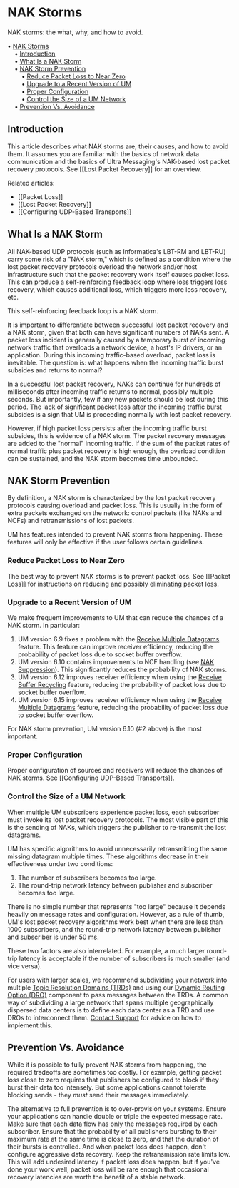 # NAK Storms

NAK storms: the what, why, and how to avoid.

<!-- mdtoc-start -->
&bull; [NAK Storms](#nak-storms)  
&nbsp;&nbsp;&nbsp;&nbsp;&bull; [Introduction](#introduction)  
&nbsp;&nbsp;&nbsp;&nbsp;&bull; [What Is a NAK Storm](#what-is-a-nak-storm)  
&nbsp;&nbsp;&nbsp;&nbsp;&bull; [NAK Storm Prevention](#nak-storm-prevention)  
&nbsp;&nbsp;&nbsp;&nbsp;&nbsp;&nbsp;&nbsp;&nbsp;&bull; [Reduce Packet Loss to Near Zero](#reduce-packet-loss-to-near-zero)  
&nbsp;&nbsp;&nbsp;&nbsp;&nbsp;&nbsp;&nbsp;&nbsp;&bull; [Upgrade to a Recent Version of UM](#upgrade-to-a-recent-version-of-um)  
&nbsp;&nbsp;&nbsp;&nbsp;&nbsp;&nbsp;&nbsp;&nbsp;&bull; [Proper Configuration](#proper-configuration)  
&nbsp;&nbsp;&nbsp;&nbsp;&nbsp;&nbsp;&nbsp;&nbsp;&bull; [Control the Size of a UM Network](#control-the-size-of-a-um-network)  
&nbsp;&nbsp;&nbsp;&nbsp;&bull; [Prevention Vs. Avoidance](#prevention-vs-avoidance)  
<!-- TOC created by './mdtoc.pl kb/nak-storms.md' (see https://github.com/fordsfords/mdtoc) -->
<!-- mdtoc-end -->


## Introduction

This article describes what NAK storms are, their causes, and how
to avoid them.
It assumes you are familiar with
the basics of network data communication
and the basics of Ultra Messaging's NAK-based lost packet recovery protocols.
See [[Lost Packet Recovery]] for an overview.

Related articles:
* [[Packet Loss]]
* [[Lost Packet Recovery]]
* [[Configuring UDP-Based Transports]]

## What Is a NAK Storm

All NAK-based UDP protocols (such as Informatica's LBT-RM and LBT-RU) carry some risk of
a "NAK storm," which is defined as a condition where the lost packet recovery protocols
overload the network and/or host infrastructure such that the packet recovery work itself
causes packet loss. This can produce a self-reinforcing feedback loop where loss triggers
loss recovery, which causes additional loss, which triggers more loss recovery, etc.

This self-reinforcing feedback loop is a NAK storm.

It is important to differentiate between successful lost packet recovery and a NAK storm,
given that both can have significant numbers of NAKs sent.
A packet loss incident is generally caused by a temporary burst of incoming network traffic that
overloads a network device, a host's IP drivers, or an application.
During this incoming traffic-based overload, packet loss is inevitable.
The question is: what happens when the incoming traffic burst subsides and returns to normal?

In a successful lost packet recovery, NAKs can continue for hundreds of milliseconds
after incoming traffic returns to normal, possibly multiple seconds.
But importantly, few if any new packets should be lost during this period.
The lack of significant packet loss after the incoming traffic burst subsides is a sign that UM is
proceeding normally with lost packet recovery.

However, if high packet loss persists after the incoming traffic burst subsides,
this is evidence of a NAK storm.
The packet recovery messages are added to the "normal" incoming traffic.
If the sum of the packet rates of normal traffic plus packet recovery is high enough,
the overload condition can be sustained, and the NAK storm becomes time unbounded.

## NAK Storm Prevention

By definition, a NAK storm is characterized by the lost packet recovery protocols causing
overload and packet loss.
This is usually in the form of extra packets exchanged on the network: control packets
(like NAKs and NCFs) and retransmissions of lost packets.

UM has features intended to prevent NAK storms from happening.
These features will only be effective if the user follows certain guidelines.

### Reduce Packet Loss to Near Zero

The best way to prevent NAK storms is to prevent packet loss.
See [[Packet Loss]] for instructions on reducing and possibly eliminating packet loss.

### Upgrade to a Recent Version of UM

We make frequent improvements to UM that can reduce the chances of a NAK storm.
In particular:

1. UM version 6.9 fixes a problem with the
[Receive Multiple Datagrams](https://ultramessaging.github.io/currdoc/doc/Design/advancedoptimizations.html#receivemultipledatagrams)
feature. This feature can improve receiver efficiency, reducing the probability of packet loss due to socket buffer overflow.
2. UM version 6.10 contains improvements to NCF handling (see
[NAK Suppression](https://ultramessaging.github.io/currdoc/doc/Design/transporttypes.html#naksuppression)).
This significantly reduces the probability of NAK storms.
3. UM version 6.12 improves receiver efficiency when using the
[Receive Buffer Recycling](https://ultramessaging.github.io/currdoc/doc/Design/advancedoptimizations.html#receivebufferrecycling)
feature, reducing the probability of packet loss due to socket buffer overflow.
4. UM version 6.15 improves receiver efficiency when using the
[Receive Multiple Datagrams](https://ultramessaging.github.io/currdoc/doc/Design/advancedoptimizations.html#receivemultipledatagrams)
feature, reducing the probability of packet loss due to socket buffer overflow.

For NAK storm prevention, UM version 6.10 (#2 above) is the most important.

### Proper Configuration

Proper configuration of sources and receivers will reduce the chances of
NAK storms.
See [[Configuring UDP-Based Transports]].

### Control the Size of a UM Network

When multiple UM subscribers experience packet loss, each subscriber must
invoke its lost packet recovery protocols. The most visible part of this
is the sending of NAKs, which triggers the publisher to re-transmit the lost
datagrams.

UM has specific algorithms to avoid unnecessarily retransmitting the same missing
datagram multiple times.
These algorithms decrease in their effectiveness under two conditions:

1. The number of subscribers becomes too large.
2. The round-trip network latency between publisher and subscriber becomes too large.

There is no simple number that represents "too large" because it depends heavily on
message rates and configuration. However, as a rule of thumb, UM's lost packet recovery
algorithms work best when there are less than 1000 subscribers, and the round-trip
network latency between publisher and subscriber is under 50 ms.

These two factors are also interrelated. For example, a much larger round-trip latency
is acceptable if the number of subscribers is much smaller (and vice versa).

For users with larger scales, we recommend subdividing your network into
multiple
[Topic Resolution Domains (TRDs)](https://ultramessaging.github.io/currdoc/doc/Design/fundamentalconcepts.html#topicresolutiondomain)
and using our
[Dynamic Routing Option (DRO)](https://ultramessaging.github.io/currdoc/doc/Design/fundamentalconcepts.html#umrouter)
component to pass messages between the TRDs. A common way of subdividing a
large network that spans multiple geographically dispersed data centers is to
define each data center as a TRD and use DROs to interconnect them.
[Contact Support](https://ultramessaging.github.io/UM_Support.html)
for advice on how to implement this.

## Prevention Vs. Avoidance

While it is possible to fully prevent NAK storms from happening,
the required tradeoffs are sometimes too costly.
For example, getting packet loss close to zero requires that publishers
be configured to block if they burst their data too intensely.
But some applications cannot tolerate blocking sends - they *must*
send their messages immediately.

The alternative to full prevention is to over-provision your systems.
Ensure your applications can handle double or triple the expected message rate.
Make sure that each data flow has only the messages required by each subscriber.
Ensure that the probability of all publishers bursting to their maximum rate at
the same time is close to zero, and that the duration of their bursts is
controlled.
And when packet loss does happen, don't configure aggressive data recovery.
Keep the retransmission rate limits low.
This will add undesired latency if packet loss does happen,
but if you've done your work well, packet loss will be rare enough that
occasional recovery latencies are worth the benefit of a stable network.
